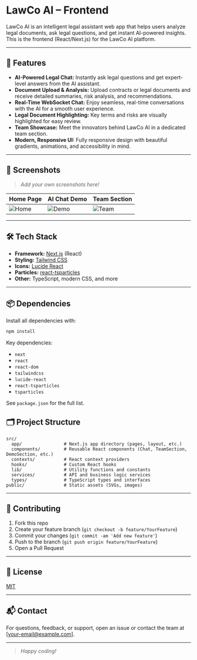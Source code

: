 # LawCo AI – Frontend

LawCo AI is an intelligent legal assistant web app that helps users analyze legal documents, ask legal questions, and get instant AI-powered insights. This is the frontend (React/Next.js) for the LawCo AI platform.

---

## 🚀 Features

- **AI-Powered Legal Chat:** Instantly ask legal questions and get expert-level answers from the AI assistant.
- **Document Upload & Analysis:** Upload contracts or legal documents and receive detailed summaries, risk analysis, and recommendations.
- **Real-Time WebSocket Chat:** Enjoy seamless, real-time conversations with the AI for a smooth user experience.
- **Legal Document Highlighting:** Key terms and risks are visually highlighted for easy review.
- **Team Showcase:** Meet the innovators behind LawCo AI in a dedicated team section.
- **Modern, Responsive UI:** Fully responsive design with beautiful gradients, animations, and accessibility in mind.

---

## 📸 Screenshots

> _Add your own screenshots here!_

| Home Page                       | AI Chat Demo                    | Team Section                    |
| ------------------------------- | ------------------------------- | ------------------------------- |
| ![Home](./screenshots/home.png) | ![Demo](./screenshots/demo.png) | ![Team](./screenshots/team.png) |

---

## 🛠️ Tech Stack

- **Framework:** [Next.js](https://nextjs.org/) (React)
- **Styling:** [Tailwind CSS](https://tailwindcss.com/)
- **Icons:** [Lucide React](https://lucide.dev/)
- **Particles:** [react-tsparticles](https://particles.js.org/)
- **Other:** TypeScript, modern CSS, and more

---

## 📦 Dependencies

Install all dependencies with:

```bash
npm install
```

Key dependencies:

- `next`
- `react`
- `react-dom`
- `tailwindcss`
- `lucide-react`
- `react-tsparticles`
- `tsparticles`

See `package.json` for the full list.

## 🗂️ Project Structure

```
src/
  app/                # Next.js app directory (pages, layout, etc.)
  components/         # Reusable React components (Chat, TeamSection, DemoSection, etc.)
  contexts/           # React context providers
  hooks/              # Custom React hooks
  lib/                # Utility functions and constants
  services/           # API and business logic services
  types/              # TypeScript types and interfaces
public/               # Static assets (SVGs, images)
```

---

## 🤝 Contributing

1. Fork this repo
2. Create your feature branch (`git checkout -b feature/YourFeature`)
3. Commit your changes (`git commit -am 'Add new feature'`)
4. Push to the branch (`git push origin feature/YourFeature`)
5. Open a Pull Request

---

## 📄 License

[MIT](./LICENSE)

---

## 📬 Contact

For questions, feedback, or support, open an issue or contact the team at [your-email@example.com].

---

> _Happy coding!_
